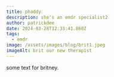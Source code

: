 ```yaml
---
title: phaddy
description: she's an emdr specialist2
author: patrickdee
date: 2024-03-28T12:33:41.860Z
tags:
  - emdr
image: /assets/images/blog/brit1.jpeg
imageAlt: brit our new therapist
---
```

some text for britney.
